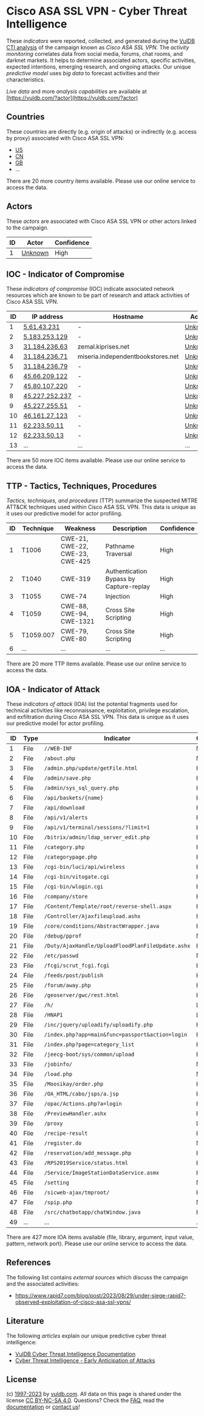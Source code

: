# Cisco ASA SSL VPN - Cyber Threat Intelligence

These _indicators_ were reported, collected, and generated during the [VulDB CTI analysis](https://vuldb.com/?kb.cti) of the campaign known as _Cisco ASA SSL VPN_. The _activity monitoring_ correlates data from social media, forums, chat rooms, and darknet markets. It helps to determine associated actors, specific activities, expected intentions, emerging research, and ongoing attacks. Our unique _predictive model_ uses _big data_ to forecast activities and their characteristics.

_Live data_ and more _analysis capabilities_ are available at [https://vuldb.com/?actor](https://vuldb.com/?actor)

## Countries

These _countries_ are directly (e.g. origin of attacks) or indirectly (e.g. access by proxy) associated with Cisco ASA SSL VPN:

* [US](https://vuldb.com/?country.us)
* [CN](https://vuldb.com/?country.cn)
* [GB](https://vuldb.com/?country.gb)
* ...

There are 20 more country items available. Please use our online service to access the data.

## Actors

These _actors_ are associated with Cisco ASA SSL VPN or other actors linked to the campaign.

ID | Actor | Confidence
-- | ----- | ----------
1 | [Unknown](https://vuldb.com/?actor.unknown) | High

## IOC - Indicator of Compromise

These _indicators of compromise_ (IOC) indicate associated network resources which are known to be part of research and attack activities of Cisco ASA SSL VPN.

ID | IP address | Hostname | Actor | Confidence
-- | ---------- | -------- | ----- | ----------
1 | [5.61.43.231](https://vuldb.com/?ip.5.61.43.231) | - | [Unknown](https://vuldb.com/?actor.unknown) | High
2 | [5.183.253.129](https://vuldb.com/?ip.5.183.253.129) | - | [Unknown](https://vuldb.com/?actor.unknown) | High
3 | [31.184.236.63](https://vuldb.com/?ip.31.184.236.63) | zemal.kiprises.net | [Unknown](https://vuldb.com/?actor.unknown) | High
4 | [31.184.236.71](https://vuldb.com/?ip.31.184.236.71) | miseria.independentbookstores.net | [Unknown](https://vuldb.com/?actor.unknown) | High
5 | [31.184.236.79](https://vuldb.com/?ip.31.184.236.79) | - | [Unknown](https://vuldb.com/?actor.unknown) | High
6 | [45.66.209.122](https://vuldb.com/?ip.45.66.209.122) | - | [Unknown](https://vuldb.com/?actor.unknown) | High
7 | [45.80.107.220](https://vuldb.com/?ip.45.80.107.220) | - | [Unknown](https://vuldb.com/?actor.unknown) | High
8 | [45.227.252.237](https://vuldb.com/?ip.45.227.252.237) | - | [Unknown](https://vuldb.com/?actor.unknown) | High
9 | [45.227.255.51](https://vuldb.com/?ip.45.227.255.51) | - | [Unknown](https://vuldb.com/?actor.unknown) | High
10 | [46.161.27.123](https://vuldb.com/?ip.46.161.27.123) | - | [Unknown](https://vuldb.com/?actor.unknown) | High
11 | [62.233.50.11](https://vuldb.com/?ip.62.233.50.11) | - | [Unknown](https://vuldb.com/?actor.unknown) | High
12 | [62.233.50.13](https://vuldb.com/?ip.62.233.50.13) | - | [Unknown](https://vuldb.com/?actor.unknown) | High
13 | ... | ... | ... | ...

There are 50 more IOC items available. Please use our online service to access the data.

## TTP - Tactics, Techniques, Procedures

_Tactics, techniques, and procedures_ (TTP) summarize the suspected MITRE ATT&CK techniques used within Cisco ASA SSL VPN. This data is unique as it uses our predictive model for actor profiling.

ID | Technique | Weakness | Description | Confidence
-- | --------- | -------- | ----------- | ----------
1 | T1006 | CWE-21, CWE-22, CWE-23, CWE-425 | Pathname Traversal | High
2 | T1040 | CWE-319 | Authentication Bypass by Capture-replay | High
3 | T1055 | CWE-74 | Injection | High
4 | T1059 | CWE-88, CWE-94, CWE-1321 | Cross Site Scripting | High
5 | T1059.007 | CWE-79, CWE-80 | Cross Site Scripting | High
6 | ... | ... | ... | ...

There are 20 more TTP items available. Please use our online service to access the data.

## IOA - Indicator of Attack

These _indicators of attack_ (IOA) list the potential fragments used for technical activities like reconnaissance, exploitation, privilege escalation, and exfiltration during Cisco ASA SSL VPN. This data is unique as it uses our predictive model for actor profiling.

ID | Type | Indicator | Confidence
-- | ---- | --------- | ----------
1 | File | `//WEB-INF` | Medium
2 | File | `/about.php` | Medium
3 | File | `/admin.php/update/getFile.html` | High
4 | File | `/admin/save.php` | High
5 | File | `/admin/sys_sql_query.php` | High
6 | File | `/api/baskets/{name}` | High
7 | File | `/api/download` | High
8 | File | `/api/v1/alerts` | High
9 | File | `/api/v1/terminal/sessions/?limit=1` | High
10 | File | `/bitrix/admin/ldap_server_edit.php` | High
11 | File | `/category.php` | High
12 | File | `/categorypage.php` | High
13 | File | `/cgi-bin/luci/api/wireless` | High
14 | File | `/cgi-bin/vitogate.cgi` | High
15 | File | `/cgi-bin/wlogin.cgi` | High
16 | File | `/company/store` | High
17 | File | `/Content/Template/root/reverse-shell.aspx` | High
18 | File | `/Controller/Ajaxfileupload.ashx` | High
19 | File | `/core/conditions/AbstractWrapper.java` | High
20 | File | `/debug/pprof` | Medium
21 | File | `/Duty/AjaxHandle/UploadFloodPlanFileUpdate.ashx` | High
22 | File | `/etc/passwd` | Medium
23 | File | `/fcgi/scrut_fcgi.fcgi` | High
24 | File | `/feeds/post/publish` | High
25 | File | `/forum/away.php` | High
26 | File | `/geoserver/gwc/rest.html` | High
27 | File | `/h/` | Low
28 | File | `/HNAP1` | Low
29 | File | `/inc/jquery/uploadify/uploadify.php` | High
30 | File | `/index.php?app=main&func=passport&action=login` | High
31 | File | `/index.php?page=category_list` | High
32 | File | `/jeecg-boot/sys/common/upload` | High
33 | File | `/jobinfo/` | Medium
34 | File | `/load.php` | Medium
35 | File | `/Moosikay/order.php` | High
36 | File | `/OA_HTML/cabo/jsps/a.jsp` | High
37 | File | `/opac/Actions.php?a=login` | High
38 | File | `/PreviewHandler.ashx` | High
39 | File | `/proxy` | Low
40 | File | `/recipe-result` | High
41 | File | `/register.do` | Medium
42 | File | `/reservation/add_message.php` | High
43 | File | `/RPS2019Service/status.html` | High
44 | File | `/Service/ImageStationDataService.asmx` | High
45 | File | `/setting` | Medium
46 | File | `/sicweb-ajax/tmproot/` | High
47 | File | `/spip.php` | Medium
48 | File | `/src/chatbotapp/chatWindow.java` | High
49 | ... | ... | ...

There are 427 more IOA items available (file, library, argument, input value, pattern, network port). Please use our online service to access the data.

## References

The following list contains _external sources_ which discuss the campaign and the associated activities:

* https://www.rapid7.com/blog/post/2023/08/29/under-siege-rapid7-observed-exploitation-of-cisco-asa-ssl-vpns/

## Literature

The following _articles_ explain our unique predictive cyber threat intelligence:

* [VulDB Cyber Threat Intelligence Documentation](https://vuldb.com/?kb.cti)
* [Cyber Threat Intelligence - Early Anticipation of Attacks](https://www.scip.ch/en/?labs.20201022)

## License

(c) [1997-2023](https://vuldb.com/?kb.changelog) by [vuldb.com](https://vuldb.com/?kb.about). All data on this page is shared under the license [CC BY-NC-SA 4.0](https://creativecommons.org/licenses/by-nc-sa/4.0/). Questions? Check the [FAQ](https://vuldb.com/?kb.faq), read the [documentation](https://vuldb.com/?kb) or [contact us](https://vuldb.com/?contact)!
